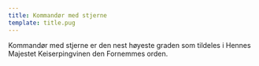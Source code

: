 ```yaml
---
title: Kommandør med stjerne
template: title.pug
---
```


Kommandør med stjerne er den nest høyeste graden som tildeles i Hennes Majestet Keiserpingvinen den Fornemmes orden.